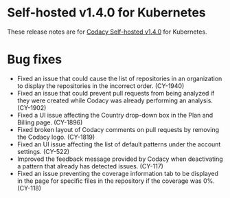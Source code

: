# Self-hosted v1.4.0 for Kubernetes

These release notes are for [Codacy Self-hosted v1.4.0](https://github.com/codacy/chart/releases/tag/1.4.0) for Kubernetes.

# Bug fixes

-    Fixed an issue that could cause the list of repositories in an organization to display the repositories in the incorrect order. (CY-1940)
-    Fixed an issue that could prevent pull requests from being analyzed if they were created while Codacy was already performing an analysis. (CY-1902)
-    Fixed a UI issue affecting the Country drop-down box in the Plan and Billing page. (CY-1896)
-    Fixed broken layout of Codacy comments on pull requests by removing the Codacy logo. (CY-1819)
-    Fixed an UI issue affecting the list of default patterns under the account settings. (CY-522)
-    Improved the feedback message provided by Codacy when deactivating a pattern that already has detected issues. (CY-117)
-    Fixed an issue preventing the coverage information tab to be displayed in the page for specific files in the repository if the coverage was 0%. (CY-118)
